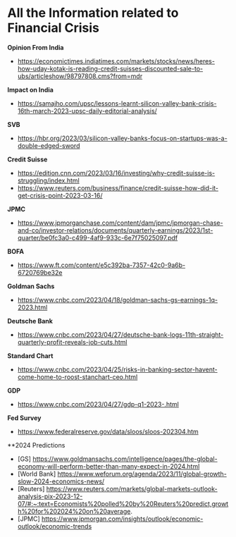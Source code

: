 # All the Information related to Financial Crisis

**Opinion From India**
- https://economictimes.indiatimes.com/markets/stocks/news/heres-how-uday-kotak-is-reading-credit-suisses-discounted-sale-to-ubs/articleshow/98797808.cms?from=mdr


**Impact on India**
- https://samajho.com/upsc/lessons-learnt-silicon-valley-bank-crisis-16th-march-2023-upsc-daily-editorial-analysis/

**SVB**
- https://hbr.org/2023/03/silicon-valley-banks-focus-on-startups-was-a-double-edged-sword

**Credit Suisse**
- https://edition.cnn.com/2023/03/16/investing/why-credit-suisse-is-struggling/index.html
- https://www.reuters.com/business/finance/credit-suisse-how-did-it-get-crisis-point-2023-03-16/

**JPMC**
- https://www.jpmorganchase.com/content/dam/jpmc/jpmorgan-chase-and-co/investor-relations/documents/quarterly-earnings/2023/1st-quarter/be0fc3a0-c499-4af9-933c-6e7f75025097.pdf

**BOFA**
- https://www.ft.com/content/e5c392ba-7357-42c0-9a6b-6720769be32e

**Goldman Sachs**
- https://www.cnbc.com/2023/04/18/goldman-sachs-gs-earnings-1q-2023.html

**Deutsche Bank**
- https://www.cnbc.com/2023/04/27/deutsche-bank-logs-11th-straight-quarterly-profit-reveals-job-cuts.html

**Standard Chart**
- https://www.cnbc.com/2023/04/25/risks-in-banking-sector-havent-come-home-to-roost-stanchart-ceo.html

**GDP**
- https://www.cnbc.com/2023/04/27/gdp-q1-2023-.html

**Fed Survey**
- https://www.federalreserve.gov/data/sloos/sloos-202304.htm

**2024 Predictions
- [GS] https://www.goldmansachs.com/intelligence/pages/the-global-economy-will-perform-better-than-many-expect-in-2024.html
- [World Bank] https://www.weforum.org/agenda/2023/11/global-growth-slow-2024-economics-news/
- [Reuters] https://www.reuters.com/markets/global-markets-outlook-analysis-pix-2023-12-07/#:~:text=Economists%20polled%20by%20Reuters%20predict,growth%20for%202024%20on%20average.
- [JPMC] https://www.jpmorgan.com/insights/outlook/economic-outlook/economic-trends
